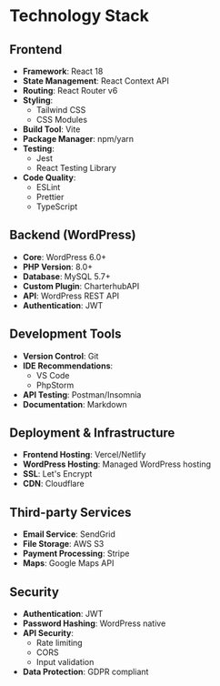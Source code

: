 # Technology Stack

## Frontend
- **Framework**: React 18
- **State Management**: React Context API
- **Routing**: React Router v6
- **Styling**: 
  - Tailwind CSS
  - CSS Modules
- **Build Tool**: Vite
- **Package Manager**: npm/yarn
- **Testing**: 
  - Jest
  - React Testing Library
- **Code Quality**:
  - ESLint
  - Prettier
  - TypeScript

## Backend (WordPress)
- **Core**: WordPress 6.0+
- **PHP Version**: 8.0+
- **Database**: MySQL 5.7+
- **Custom Plugin**: CharterhubAPI
- **API**: WordPress REST API
- **Authentication**: JWT

## Development Tools
- **Version Control**: Git
- **IDE Recommendations**: 
  - VS Code
  - PhpStorm
- **API Testing**: Postman/Insomnia
- **Documentation**: Markdown

## Deployment & Infrastructure
- **Frontend Hosting**: Vercel/Netlify
- **WordPress Hosting**: Managed WordPress hosting
- **SSL**: Let's Encrypt
- **CDN**: Cloudflare

## Third-party Services
- **Email Service**: SendGrid
- **File Storage**: AWS S3
- **Payment Processing**: Stripe
- **Maps**: Google Maps API

## Security
- **Authentication**: JWT
- **Password Hashing**: WordPress native
- **API Security**: 
  - Rate limiting
  - CORS
  - Input validation
- **Data Protection**: GDPR compliant 